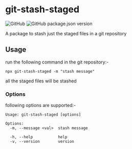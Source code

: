 # git-stash-staged

![GitHub](https://img.shields.io/github/license/rubinders/git-stash-staged?style=flat-square)
![GitHub package.json version](https://img.shields.io/github/package-json/v/rubinders/git-stash-staged?style=flat-square)

A package to stash just the staged files in a git repository

## Usage

run the following command in the git repository:-

```
npx git-stash-staged -m "stash message"
```

all the staged files will be stashed

### Options

following options are supported:-

```
Usage: git-stash-staged [options]

Options:
  -m, --message <val>  stash message
      
  -h, --help           help         
  -v, --version        version 
```

